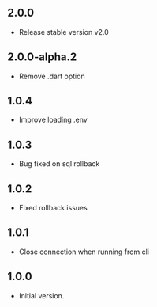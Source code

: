 ## 2.0.0

- Release stable version v2.0

## 2.0.0-alpha.2

- Remove .dart option

## 1.0.4

- Improve loading .env

## 1.0.3

- Bug fixed on sql rollback

## 1.0.2

- Fixed rollback issues

## 1.0.1

- Close connection when running from cli

## 1.0.0

- Initial version.
